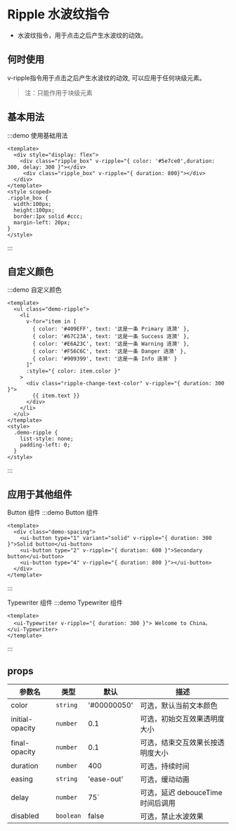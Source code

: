 # Ripple 水波纹指令 #
- 水波纹指令，用于点击之后产生水波纹的动效。
## 何时使用
v-ripple指令用于点击之后产生水波纹的动效, 可以应用于任何块级元素。

>注：只能作用于块级元素
## 基本用法
:::demo 使用基础用法
```vue
<template>
  <div style="display: flex">
    <div class="ripple_box" v-ripple="{ color: '#5e7ce0',duration: 300, delay: 300 }"></div>
     <div class="ripple_box" v-ripple="{ duration: 800}"></div>
  </div>
</template>
<style scoped>
.ripple_box {
  width:100px;
  height:100px;
  border:1px solid #ccc;
  margin-left: 20px;
}
</style>

```
:::

## 自定义颜色
:::demo 自定义颜色
```vue
<template>
  <ul class="demo-ripple">
    <li
      v-for="item in [
        { color: '#409EFF', text: '这是一条 Primary 涟漪' },
        { color: '#67C23A', text: '这是一条 Success 涟漪' },
        { color: '#E6A23C', text: '这是一条 Warning 涟漪' },
        { color: '#F56C6C', text: '这是一条 Danger 涟漪' },
        { color: '#909399', text: '这是一条 Info 涟漪' }
      ]"
      :style="{ color: item.color }"
    >
      <div class="ripple-change-text-color" v-ripple="{ duration: 300 }">
        {{ item.text }}
      </div>
    </li>
  </ul>
</template>
<style>
  .demo-ripple {
    list-style: none;
    padding-left: 0;
  }
</style>

```
:::

## 应用于其他组件
Button 组件
:::demo Button 组件
```vue
<template>
  <div class="demo-spacing">
    <ui-button type="1" variant="solid" v-ripple="{ duration: 300 }">Solid button</ui-button>
    <ui-button type="2" v-ripple="{ duration: 600 }">Secondary button</ui-button>
    <ui-button type="4" v-ripple="{ duration: 800 }"></ui-button>
  </div>
</template>
```
:::

Typewriter 组件
:::demo Typewriter 组件
```vue
<template>
  <ui-Typewriter v-ripple="{ duration: 300 }"> Welcome to China。 </ui-Typewriter>
</template>
```
:::
## props

| 参数名          | 类型      | 默认        | 描述                              |
| --------------- | --------- | ----------- | --------------------------------- |
| color           | `string`  | '#00000050' | 可选，默认当前文本颜色            |
| initial-opacity | `number`  | 0.1         | 可选，初始交互效果透明度大小      |
| final-opacity   | `number`  | 0.1         | 可选，结束交互效果长按透明度大小  |
| duration        | `number`  | 400         | 可选，持续时间                    |
| easing          | `string`  | 'ease-out'  | 可选，缓动动画                    |
| delay           | `number`  | 75`         | 可选，延迟 debouceTime 时间后调用 |
| disabled        | `boolean` | false       | 可选，禁止水波效果                |
